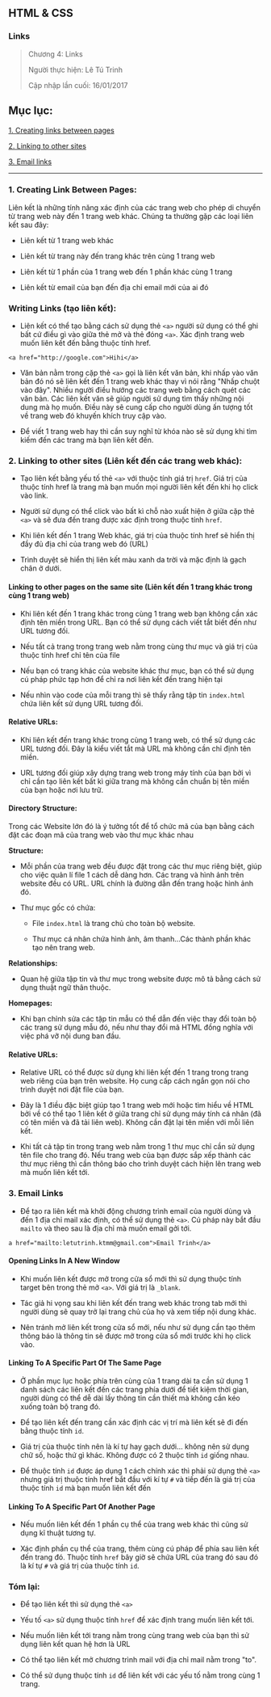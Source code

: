 ## HTML & CSS

### Links

> Chương 4: Links
>
> Người thực hiện: Lê Tú Trinh
>
> Cập nhập lần cuối: 16/01/2017

## Mục lục:

[1. Creating links between pages](#1)

[2. Linking to other sites](#2)

[3. Email links](#3)

***

<a name="1"></a>
### 1. Creating Link Between Pages:

Liên kết là những tính năng xác định của các trang web cho phép di chuyển từ trang web này đến 1 trang web khác. Chúng ta thường gặp các loại liên kết sau đây:

- Liên kết từ 1 trang web khác

- Liên kết từ trang này đến trang khác trên cùng 1 trang web

- Liên kết từ 1 phần của 1 trang web đến 1 phần khác cùng 1 trang

- Liên kết từ email của bạn đến địa chỉ email mới của ai đó

### Writing Links (tạo liên kết):

- Liên kết có thể tạo bằng cách sử dụng thẻ `<a>` người sử dụng có thể ghi bất cứ điều gì vào giữa thẻ mở và thẻ đóng `<a>`. Xác định trang web muốn liên kết đến bằng thuộc tính href.

`<a href="http://google.com">Hihi</a>`

- Văn bản nằm trong cặp thẻ `<a>` gọi là liên kết văn bản, khi nhấp vào văn bản đó nó sẽ liên kết đến 1 trang web khác thay vì nói rằng "Nhấp chuột vào đây". Nhiều người điều hướng các trang web bằng cách quét các văn bản. Các liên kết văn sẽ giúp người sử dụng tìm thấy những nội dung mà họ muốn. Điều này sẽ cung cấp cho người dùng ấn tượng tốt về trang web đó khuyến khích truy cập vào.

- Để viết 1 trang web hay thì cần suy nghĩ từ khóa nào sẽ sử dụng khi tìm kiếm đến các trang mà bạn liên kết đến.

<a name="2"></a>
### 2. Linking to other sites (Liên kết đến các trang web khác):

- Tạo liên kết bằng yếu tố thẻ `<a>` với thuộc tính giá trị `href`. Giá trị của thuộc tính href là trang mà bạn muốn mọi người liên kết đến khi họ click vào link.

- Người sử dụng có thể click vào bất kì chỗ nào xuất hiện ở giữa cặp thẻ `<a>` và sẽ đưa đến trang được xác định trong thuộc tính `href`.

- Khi liên kết đến 1 trang Web khác, giá trị của thuộc tính href sẽ hiển thị đầy đủ địa chỉ của trang web đó (URL)

- Trình duyệt sẽ hiển thị liên kết màu xanh da trời và mặc định là gạch chân ở dưới.

#### Linking to other pages on the same site (Liên kết đến 1 trang khác trong cùng 1 trang web)

- Khi liên kết đến 1 trang khác trong cùng 1 trang web bạn không cần xác định tên miền trong URL. Bạn có thể sử dụng cách viết tắt biết đến như URL tương đối.

- Nếu tất cả trang trong trang web nằm trong cùng thư mục và giá trị của thuộc tính href chỉ tên của file

- Nếu bạn có trang khác của website khác thư mục, bạn có thể sử dụng cú pháp phức tạp hơn để chỉ ra nơi liên kết đến trang hiện tại

- Nếu nhìn vào code của mỗi trang thì sẽ thấy rằng tập tin `index.html` chứa liên kết sử dụng URL tương đối.

#### Relative URLs:

- Khi liên kết đến trang khác trong cùng 1 trang web, có thể sử dụng các URL tương đối. Đây là kiểu viết tắt mà URL mà không cần chỉ định tên miền.

- URL tương đối giúp xây dựng trang web trong máy tính của bạn bởi vì chỉ cần tạo liên kết bất kì giữa trang mà không cần chuẩn bị tên miền của bạn hoặc nơi lưu trữ.

#### Directory Structure:

Trong các Website lớn đó là ý tưởng tốt để tổ chức mã của bạn bằng cách đặt các đoạn mã của trang web vào thư mục khác nhau

**Structure:**

- Mỗi phần của trang web đều được đặt trong các thư mục riêng biệt, giúp cho việc quản lí file 1 cách dễ dàng hơn. Các trang và hình ảnh trên website đều có URL. URL chính là đường dẫn đến trang hoặc hình ảnh đó.

- Thư mục gốc có chứa:

	+ File `index.html` là trang chủ cho toàn bộ website.

	+ Thư mục cá nhân chứa hình ảnh, âm thanh...Các thành phần khác tạo nên trang web.

**Relationships:**

- Quan hệ giữa tập tin và thư mục trong website được mô tả bằng cách sử dụng thuật ngữ thân thuộc.

**Homepages:**

- Khi bạn chỉnh sửa các tập tin mẫu có thể dẫn đến việc thay đổi toàn bộ các trang sử dụng mẫu đó, nếu như thay đổi mã HTML đồng nghĩa với việc phá vỡ nội dung ban đầu.

#### Relative URLs:

- Relative URL có thể được sử dụng khi liên kết đến 1 trang trong trang web riêng của bạn trên website. Họ cung cấp cách ngắn gọn nói cho trình duyệt nơi đặt file của bạn.  

- Đây là 1 điều đặc biệt giúp tạo 1 trang web mới hoặc tìm hiểu về HTML bởi về có thể tạo 1 liên kết ở giữa trang chỉ sử dụng máy tính cá nhân (đã có tên miền và đã tải liên web). Không cần đặt lại tên miền với mỗi liên kết.

- Khi tất cả tập tin trong trang web nằm trong 1 thư mục chỉ cần sử dụng tên file cho trang đó. Nếu trang web của bạn được sắp xếp thành các thư mục riêng thì cần thông báo cho trình duyệt cách hiện lên trang web mà muốn liên kết tới.

<a name="3"></a>
### 3. Email Links

- Để tạo ra liên kết mà khởi động chương trình email của người dùng và đến 1 địa chỉ mail xác định, có thể sử dụng thẻ `<a>`. Cú pháp này bắt đầu `mailto` và theo sau là địa chỉ mà muốn email gởi tới.

`a href="mailto:letutrinh.ktmm@gmail.com">Email Trinh</a>`

#### Opening Links In A New Window

- Khi muốn liên kết được mở trong cửa sổ mới thì sử dụng thuộc tính target bên trong thẻ mở `<a>`. Với giá trị là `_blank`.

- Tác giả hi vọng sau khi liên kết đến trang web khác trong tab mới thì người dùng sẽ quay trở lại trang chủ của họ và xem tiếp nội dung khác.

- Nên tránh mở liên kết trong cửa sổ mới, nếu như sử dụng cần tạo thêm thông báo là thông tin sẽ được mở trong cửa sổ mới trước khi họ click vào.

#### Linking To A Specific Part Of The Same Page

- Ở phần mục lục hoặc phía trên cùng của 1 trang dài ta cần sử dụng 1 danh sách các liên kết đến các trang phía dưới để tiết kiệm thời gian, người dùng có thể dễ dài lấy thông tin cần thiết mà không cần kéo xuống toàn bộ trang đó.

- Để tạo liên kết đến trang cần xác định các vị trí mà liên kết sẽ đi đến bằng thuộc tính `id`. 

- Giá trị của thuộc tính nên là kí tự hay gạch dưới... không nên sử dụng chữ số, hoặc thứ gì khác. Không được có 2 thuộc tính `id` giống nhau.

- Để thuộc tính `id` được áp dụng 1 cách chính xác thì phải sử dụng thẻ `<a>` nhưng giá trị thuộc tính href bắt đầu với kí tự `#` và tiếp đến là giá trị của thuộc tính `id` mà bạn muốn liên kết đến

#### Linking To A Specific Part Of Another Page

- Nếu muốn liên kết đến 1 phần cụ thể của trang web khác thì cũng sử dụng kĩ thuật tương tự.

- Xác định phần cụ thể của trang, thêm cùng cú pháp để phía sau liên kết đến trang đó. Thuộc tính `href` bây giờ sẽ chứa URL của trang đó sau đó là kí tự `#` và giá trị của thuộc tính `id`. 

### Tóm lại:

- Để tạo liên kết thì sử dụng thẻ `<a>`

- Yếu tố `<a>` sử dụng thuộc tính `href` để xác định trang muốn liên kết tới.

- Nếu muốn liên kết tới trang nằm trong cùng trang web của bạn thì sử dụng liên kết quan hệ hơn là URL

- Có thể tạo liên kết mở chương trình mail với địa chỉ mail nằm trong "to".

- Có thể sử dụng thuộc tính `id` để liên kết với các yếu tố nằm trong cùng 1 trang. 




